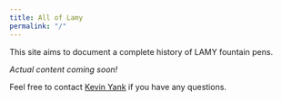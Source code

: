 ```yaml
---
title: All of Lamy
permalink: "/"
---
```


This site aims to document a complete history of LAMY fountain pens.

_Actual content coming soon!_

Feel free to contact [Kevin Yank](https://kevinyank.com)
if you have any questions.
